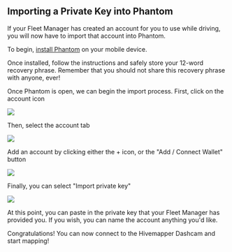 ## Importing a Private Key into Phantom

If your Fleet Manager has created an account for you to use while driving, you will now have to import that account into Phantom. 

To begin, [install Phantom](https://phantom.app/download) on your mobile device.

Once installed, follow the instructions and safely store your 12-word recovery phrase. Remember that you should not share this recovery phrase with anyone, ever!

Once Phantom is open, we can begin the import process. 
First, click on the account icon

<img src=Create-Account/28.jpg>

Then, select the account tab

<img src=Create-Account/29.jpg>

Add an account by clicking either the + icon, or the "Add / Connect Wallet" button

<img src=Create-Account/30.jpg>

Finally, you can select "Import private key"

<img src=Create-Account/31.jpg>

At this point, you can paste in the private key that your Fleet Manager has provided you. If you wish, you can name the account anything you'd like.

Congratulations! You can now connect to the Hivemapper Dashcam and start mapping!
